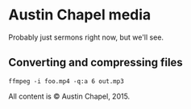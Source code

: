# Austin Chapel media

Probably just sermons right now, but we'll see.

## Converting and compressing files

    ffmpeg -i foo.mp4 -q:a 6 out.mp3

All content is &copy; Austin Chapel, 2015.
